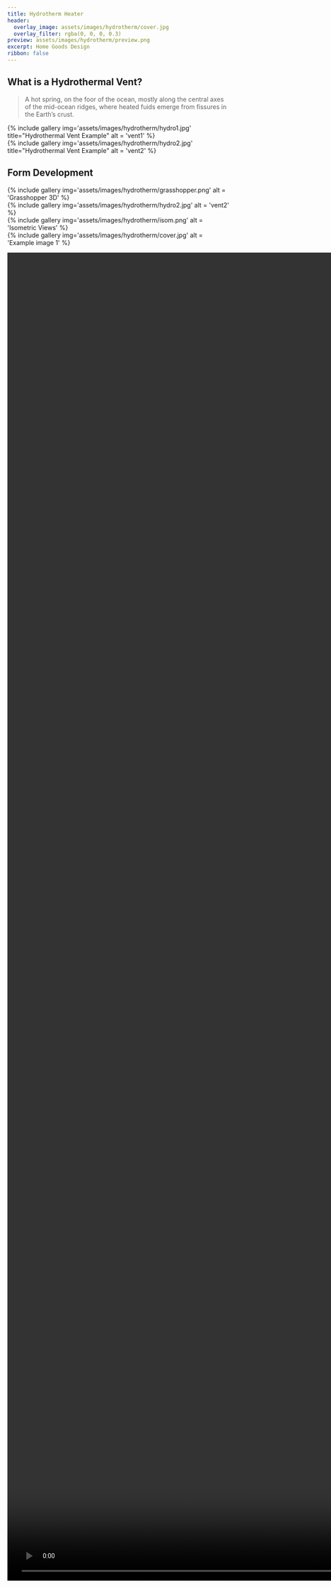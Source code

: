 ```yaml
---
title: Hydrotherm Heater
header:
  overlay_image: assets/images/hydrotherm/cover.jpg
  overlay_filter: rgba(0, 0, 0, 0.3)
preview: assets/images/hydrotherm/preview.png
excerpt: Home Goods Design
ribbon: false
---
```


<section id="intro" class="row" markdown="block">
<div class="col-md-12" markdown="block">

## What is a Hydrothermal Vent?

> A hot spring, on the foor of the ocean, mostly along the central axes of the mid-ocean ridges, where heated fuids emerge from fissures in the Earth’s crust.


</div>
<div class="col-md-6" markdown="block">
    {% include gallery img='assets/images/hydrotherm/hydro1.jpg' title="Hydrothermal Vent Example" alt = 'vent1' %}
    
</div>
<div class="col-md-6" markdown="block">
    {% include gallery img='assets/images/hydrotherm/hydro2.jpg' title="Hydrothermal Vent Example" alt = 'vent2' %}
    
</div>
</section>

<section id="form" class="row" markdown="block">
<div class="col-md-12" markdown="block">

## Form Development


</div>
<div class="col-md-6" markdown="block">
    {% include gallery img='assets/images/hydrotherm/grasshopper.png' alt = 'Grasshopper 3D' %}
    
</div>
<div class="col-md-6" markdown="block">
    {% include gallery img='assets/images/hydrotherm/hydro2.jpg' alt = 'vent2' %}
    
</div>
</section>

<section id="isometric" class="row" markdown="block">
<div class="col-md-12" markdown="block">
    {% include gallery img='assets/images/hydrotherm/isom.png' alt = 'Isometric Views' %}
    
</div>
</section>


<section id="desk" class="padding-topbottom-null">
    {% include gallery img='assets/images/hydrotherm/cover.jpg' alt = 'Example image 1' %}
</section>

<style>
#set-height {
  display: block;
}
#v0 {
  position: absolute;
  top: 0;
  left: 0;
  height: 75vh;
}	 
.videoscroll{
position: relative;		
}
</style>


<div class="videoscroll">  
<div id="set-height"></div>
<p id="time"></p>
<video id="v0" tabindex="0" autobuffer="autobuffer" preload="preload"><source type="video/webm; codecs=&quot;vp8, vorbis&quot;" src="assets/images/hydrotherm/hydrotherm.webm"></source>
<source type="video/ogg; codecs=&quot;theora, vorbis&quot;" src="assets/images/hydrotherm/hydrotherm.ogv"></source>
<source type="video/mp4; codecs=&quot;avc1.42E01E, mp4a.40.2&quot;" src="assets/images/hydrotherm/hydrotherm.mp4"></source>
  <p>Sorry, your browser does not support the &lt;video&gt; element.</p>
</video>
</div>
<script>
var frameNumber = 0, // start video at frame 0
// lower numbers = faster playback
playbackConst = 200, 
// get page height from video duration
setHeight = document.getElementById("set-height"), 
// select video element         
vid = document.getElementById('v0'); 
// var vid = $('#v0')[0]; // jquery option
// dynamically set the page height according to video length
vid.addEventListener('loadedmetadata', function() {
  setHeight.style.height = Math.floor(vid.duration) * playbackConst + "px";
});
// Use requestAnimationFrame for smooth playback
function scrollPlay(){  
  var frameNumber  = window.pageYOffset/playbackConst;
  vid.currentTime  = frameNumber;
  window.requestAnimationFrame(scrollPlay);
}
window.requestAnimationFrame(scrollPlay);
</script>
